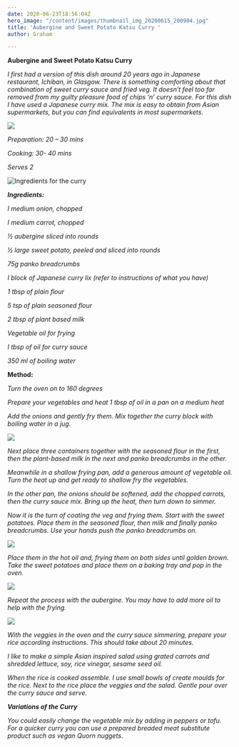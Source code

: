 ```yaml
---
date: 2020-06-23T18:56:04Z
hero_image: "/content/images/thumbnail_img_20200615_200904.jpg"
title: 'Aubergine and Sweet Potato Katsu Curry '
author: Graham

---
```

**Aubergine and Sweet Potato Katsu Curry**

_I first had a version of this dish around 20 years ago in Japanese restaurant, Ichiban, in Glasgow. There is something comforting about that combination of sweet curry sauce and fried veg. It doesn’t feel too far removed from my guilty pleasure food of chips ‘n’ curry sauce. For this dish I have used a Japanese curry mix. The mix is easy to obtain from Asian supermarkets, but you can find equivalents in most supermarkets._

![](/content/images/thumbnail_img_20200615_200904.jpg)

_Preparation: 20 – 30 mins_

_Cooking: 30- 40 mins_

_Serves 2_

![](/content/images/ingredients.jpg "Ingredients for the curry")

**_Ingredients:_**

_I medium onion, chopped_

_I medium carrot, chopped_

_½ aubergine sliced into rounds_

_½ large sweet potato, peeled and sliced into rounds_

_75g panko breadcrumbs_

_I block of Japanese curry lix (refer to instructions of what you have)_

_1 tbsp of plain flour_

_5 tsp of plain seasoned flour_

_2 tbsp of plant based milk_

_Vegetable oil for frying_

_I tbsp of oil for curry sauce_

_350 ml of boiling water_

**Method:**

_Turn the oven on to 160 degrees_

_Prepare your vegetables and heat 1 tbsp of oil in a pan on a medium heat_

_Add the onions and gently fry them. Mix together the curry block with boiling water in a jug._

![](/content/images/curry-sauce.jpg)

_Next place three containers together with the seasoned flour in the first, then the plant-based milk in the next and panko breadcrumbs in the other._

_Meanwhile in a shallow frying pan, add a generous amount of vegetable oil. Turn the heat up and get ready to shallow fry the vegetables._

_In the other pan, the onions should be softened, add the chopped carrots, then the curry sauce mix. Bring up the heat, then turn down to simmer._

_Now it is the turn of coating the veg and frying them. Start with the sweet potatoes. Place them in the seasoned flour, then milk and finally panko breadcrumbs. Use your hands push the panko breadcrumbs on._

![](/content/images/dipping-veg.jpg)

_Place them in the hot oil and, frying them on both sides until golden brown. Take the sweet potatoes and place them on a baking tray and pop in the oven._

![](/content/images/sweet-tattie.jpg)

_Repeat the process with the aubergine. You may have to add more oil to help with the frying._

![](/content/images/aubergine-and-sweet-potato-katsu-curry-docx.jpg)

_With the veggies in the oven and the curry sauce simmering, prepare your rice according instructions. This should take about 20 minutes._

_I like to make a simple Asian inspired salad using grated carrots and shredded lettuce, soy, rice vinegar, sesame seed oil._

_When the rice is cooked assemble. I use small bowls of create moulds for the rice. Next to the rice place the veggies and the salad. Gentle pour over the curry sauce and serve._

**_Variations of the Curry_**

_You could easily change the vegetable mix by adding in peppers or tofu. For a quicker curry you can use a prepared breaded meat substitute product such as vegan Quorn nuggets_.